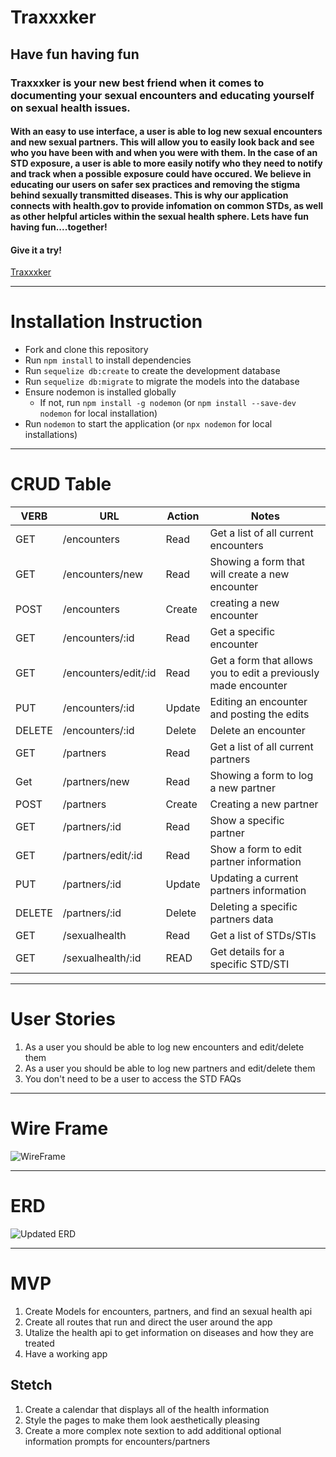 # Traxxxker
## Have fun having fun
### Traxxxker is your new best friend when it comes to documenting your sexual encounters and educating yourself on sexual health issues. 

#### With an easy to use interface, a user is able to log new sexual encounters and new sexual partners. This will allow you to easily look back and see who you have been with and when you were with them. In the case of an STD exposure, a user is able to more easily notify who they need to notify and track when a possible exposure could have occured. We believe in educating our users on safer sex practices and removing the stigma behind sexually transmitted diseases. This is why our application connects with health.gov to provide infomation on common STDs, as well as other helpful articles within the sexual health sphere. Lets have fun having fun....together!

#### Give it a try!
[Traxxxker](https://traxxxker-joshdewhurst.koyeb.app/)
___
# Installation Instruction
* Fork and clone this repository
* Run `npm install` to install dependencies
* Run `sequelize db:create` to create the development database
* Run `sequelize db:migrate` to migrate the models into the database
* Ensure nodemon is installed globally
    * If not, run `npm install -g nodemon` (or `npm install --save-dev nodemon` for local installation)
* Run `nodemon` to start the application (or `npx nodemon` for local installations)
___

 # CRUD Table
 VERB | URL | Action | Notes
 ----| --- | ------- | -----
 GET | /encounters | Read | Get a list of all current encounters
 GET | /encounters/new | Read | Showing a form that will create a new encounter
 POST | /encounters | Create | creating a new encounter
 GET | /encounters/:id | Read | Get a specific encounter
 GET | /encounters/edit/:id | Read | Get a form that allows you to edit a previously made encounter
 PUT | /encounters/:id | Update | Editing an encounter and posting the edits
 DELETE | /encounters/:id | Delete | Delete an encounter
 GET | /partners | Read | Get a list of all current partners
 Get | /partners/new | Read | Showing a form to log a new partner
 POST | /partners | Create | Creating a new partner 
 GET | /partners/:id | Read | Show a specific partner
 GET | /partners/edit/:id | Read | Show a form to edit partner information
 PUT | /partners/:id | Update | Updating a current partners information
 DELETE | /partners/:id | Delete | Deleting a specific partners data 
 GET | /sexualhealth | Read | Get a list of STDs/STIs
 GET | /sexualhealth/:id | READ | Get details for a specific STD/STI
 
 ___
 # User Stories
 
 1. As a user you should be able to log new encounters and edit/delete them 
 2. As a user you should be able to log new partners and edit/delete them 
 3. You don't need to be a user to access the STD FAQs
 
 ___
 
 # Wire Frame
 
 ![WireFrame](https://user-images.githubusercontent.com/108956371/189952088-fca97aa7-b94b-4c95-afeb-41ad57029347.jpg)

 
 ___
 
 # ERD
![Updated ERD](https://user-images.githubusercontent.com/108956371/190216046-57f770ff-8cc2-453e-aaa0-76711492ee99.png)

___

# MVP 
1. Create Models for encounters, partners, and find an sexual health api
2. Create all routes that run and direct the user around the app
3. Utalize the health api to get information on diseases and how they are treated
4. Have a working app

## Stetch 
1. Create a calendar that displays all of the health information
2. Style the pages to make them look aesthetically pleasing
3. Create a more complex note sextion to add additional optional information prompts for encounters/partners
 
 
 
